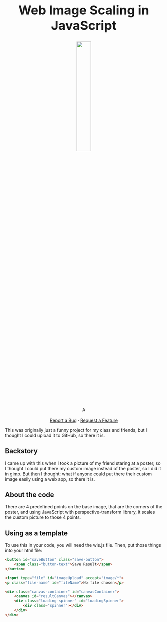 <h1 align="center" style="font-size: 40px">Web Image Scaling in JavaScript</h1>


  <p align="center">
    <img src="https://raw.githubusercontent.com/jsem-nerad/wis.js/refs/heads/main/images/icon.png" style="width: 30%; height: auto;">
    <br />
    A 
    <br />
    <br />
    <a href="https://github.com/jsem-nerad/wis.js/issues/new?labels=bug&template=bug-report---.md">Report a Bug</a>
    ·
    <a href="https://github.com/jsem-nerad/wis.js/issues/new?labels=enhancement&template=feature-request---.md">Request a Feature</a>
  </p>
</div>


This was originally just a funny project for my class and friends, but I thought I could upload it to GitHub, so there it is.

## Backstory
I came up with this when I took a picture of my friend staring at a poster, so I thought I could put there my custom image instead of the poster, so I did it in gimp. But then I thought: what if anyone could put there their custom image easily using a web app, so there it is.

## About the code
There are 4 predefined points on the base image, that are the corners of the poster, and using JavaScript with perspective-transform library, it scales the custom picture to those 4 points.

## Using as a template
To use this in your code, you will need the wis.js file. Then, put those things into your html file:


```html
<button id="saveButton" class="save-button">
    <span class="button-text">Save Result</span>
</button>
```


```html
<input type="file" id="imageUpload" accept="image/*">
<p class="file-name" id="fileName">No file chosen</p>
```


```html
<div class="canvas-container" id="canvasContainer">
    <canvas id="resultCanvas"></canvas>
    <div class="loading-spinner" id="loadingSpinner">
        <div class="spinner"></div>
    </div>
</div>
```

